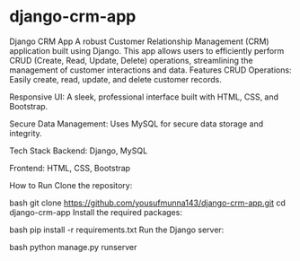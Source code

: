 # django-crm-app
Django CRM App A robust Customer Relationship Management (CRM) application built using Django. This app allows users to efficiently perform CRUD (Create, Read, Update, Delete) operations, streamlining the management of customer interactions and data.
Features
CRUD Operations: Easily create, read, update, and delete customer records.

Responsive UI: A sleek, professional interface built with HTML, CSS, and Bootstrap.

Secure Data Management: Uses MySQL for secure data storage and integrity.

Tech Stack
Backend: Django, MySQL

Frontend: HTML, CSS, Bootstrap

How to Run
Clone the repository:

bash
git clone https://github.com/yousufmunna143/django-crm-app.git
cd django-crm-app
Install the required packages:

bash
pip install -r requirements.txt
Run the Django server:

bash
python manage.py runserver
